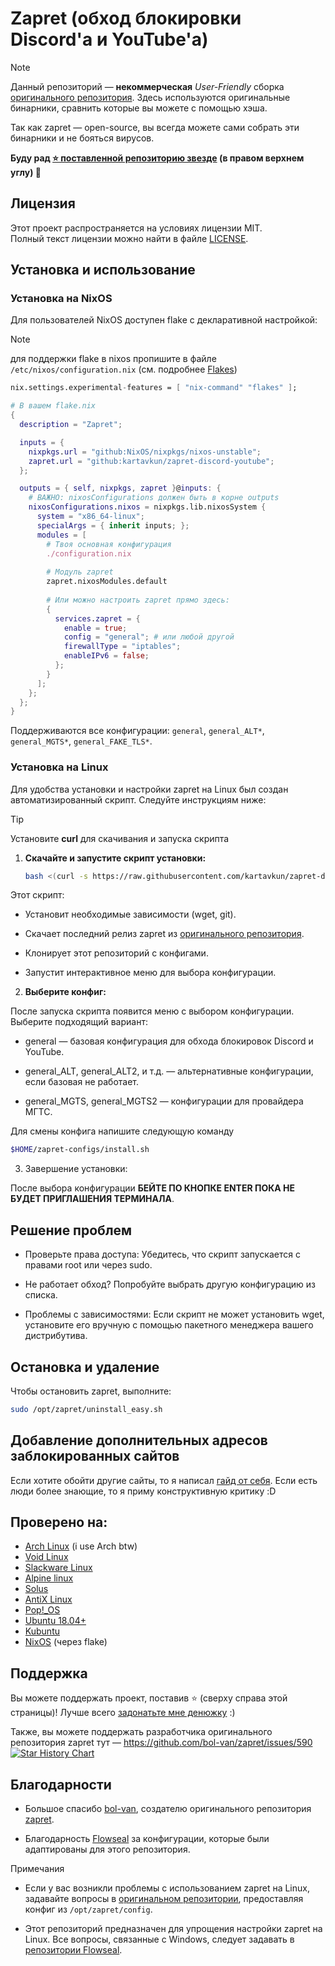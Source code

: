 # Zapret (обход блокировки Discord'а и YouTube'а)

> [!NOTE]  
> Данный репозиторий — **некоммерческая** *User-Friendly* сборка [оригинального репозитория](https://github.com/bol-van/zapret). Здесь используются оригинальные бинарники, сравнить которые вы можете с помощью хэша.
> 
> Так как zapret — open-source, вы всегда можете сами собрать эти бинарники и не бояться вирусов.
> 
> **Буду рад [⭐ поставленной репозиторию звезде](https://github.com/kartavkun/zapret-discord-youtube/stargazers) (в правом верхнем углу) 🙂**

## Лицензия

Этот проект распространяется на условиях лицензии MIT.  
Полный текст лицензии можно найти в файле [LICENSE](./LICENSE).

## Установка и использование

### Установка на NixOS

Для пользователей NixOS доступен flake с декларативной настройкой:

>[!NOTE]
> 
> для поддержки flake в nixos пропишите в файле `/etc/nixos/configuration.nix` (см. подробнее [Flakes](https://wiki.nixos.org/wiki/Flakes/ru))
>
```nix
nix.settings.experimental-features = [ "nix-command" "flakes" ];
```

```nix
# В вашем flake.nix
{
  description = "Zapret";

  inputs = {
    nixpkgs.url = "github:NixOS/nixpkgs/nixos-unstable";
    zapret.url = "github:kartavkun/zapret-discord-youtube";
  };

  outputs = { self, nixpkgs, zapret }@inputs: {
    # ВАЖНО: nixosConfigurations должен быть в корне outputs
    nixosConfigurations.nixos = nixpkgs.lib.nixosSystem {
      system = "x86_64-linux";
      specialArgs = { inherit inputs; };
      modules = [
        # Твоя основная конфигурация
        ./configuration.nix
        
        # Модуль zapret
        zapret.nixosModules.default
        
        # Или можно настроить zapret прямо здесь:
        {
          services.zapret = {
            enable = true;
            config = "general"; # или любой другой
            firewallType = "iptables";
            enableIPv6 = false;
          };
        }
      ];
    };
  };
} 
```

Поддерживаются все конфигурации: `general`, `general_ALT*`, `general_MGTS*`, `general_FAKE_TLS*`.

### Установка на Linux

Для удобства установки и настройки zapret на Linux был создан автоматизированный скрипт. Следуйте инструкциям ниже:

> [!TIP]  
> Установите **curl** для скачивания и запуска скрипта

1. **Скачайте и запустите скрипт установки:**

   ```bash
   bash <(curl -s https://raw.githubusercontent.com/kartavkun/zapret-discord-youtube/main/setup.sh)
   ```

Этот скрипт:

- Установит необходимые зависимости (wget, git).

- Скачает последний релиз zapret из [оригинального репозитория](https://github.com/bol-van/zapret).

- Клонирует этот репозиторий с конфигами.

- Запустит интерактивное меню для выбора конфигурации.

2. **Выберите конфиг:**

После запуска скрипта появится меню с выбором конфигурации. Выберите подходящий вариант:

- general — базовая конфигурация для обхода блокировок Discord и YouTube.

- general_ALT, general_ALT2, и т.д. — альтернативные конфигурации, если базовая не работает.

- general_MGTS, general_MGTS2 — конфигурации для провайдера МГТС.

Для смены конфига напишите следующую команду

```bash
$HOME/zapret-configs/install.sh
```

3. Завершение установки:

После выбора конфигурации **БЕЙТЕ ПО КНОПКЕ ENTER ПОКА НЕ БУДЕТ ПРИГЛАШЕНИЯ ТЕРМИНАЛА**.

## Решение проблем

- Проверьте права доступа: Убедитесь, что скрипт запускается с правами root или через sudo.

- Не работает обход? Попробуйте выбрать другую конфигурацию из списка.

- Проблемы с зависимостями: Если скрипт не может установить wget, установите его вручную с помощью пакетного менеджера вашего дистрибутива.

## Остановка и удаление

Чтобы остановить zapret, выполните:

```bash
sudo /opt/zapret/uninstall_easy.sh
```

## Добавление дополнительных адресов заблокированных сайтов

Если хотите обойти другие сайты, то я написал [гайд от себя](https://github.com/kartavkun/zapret-discord-youtube/discussions/2#discussion-7902158). Если есть люди более знающие, то я приму конструктивную критику :D

## Проверено на:
- [Arch Linux](https://archlinux.org/) (i use Arch btw)
- [Void Linux](https://voidlinux.org/)
- [Slackware Linux](http://www.slackware.com/)
- [Alpine linux](https://www.alpinelinux.org/)
- [Solus](https://getsol.us/)
- [AntiX Linux](https://antixlinux.com/)
- [Pop!_OS](https://system76.com/pop/)
- [Ubuntu 18.04+](https://ubuntu.com/)
- [Kubuntu](https://kubuntu.org/)
- [NixOS](https://nixos.org/) (через flake)

## Поддержка

Вы можете поддержать проект, поставив :star: (сверху справа этой страницы)!
Лучше всего [задонатьте мне денюжку](https://t.me/kartavslinks/8) :) 

Также, вы можете поддержать разработчика оригинального репозитория zapret тут — https://github.com/bol-van/zapret/issues/590
<a href="https://star-history.com/#kartavkun/zapret-discord-youtube&Date"> <picture> <source media="(prefers-color-scheme: dark)" srcset="https://api.star-history.com/svg?repos=kartavkun/zapret-discord-youtube&type=Date&theme=dark" /> <source media="(prefers-color-scheme: light)" srcset="https://api.star-history.com/svg?repos=kartavkun/zapret-discord-youtube&type=Date" /> <img alt="Star History Chart" src="https://api.star-history.com/svg?repos=kartavkun/zapret-discord-youtube&type=Date" /> </picture> </a>

## Благодарности

- Большое спасибо [bol-van](https://github.com/bol-van/), создателю оригинального репозитория [zapret](https://github.com/bol-van/zapret/).

- Благодарность [Flowseal](https://github.com/Flowseal) за конфигурации, которые были адаптированы для этого репозитория.

Примечания

- Если у вас возникли проблемы с использованием zapret на Linux, задавайте вопросы в [оригинальном репозитории](https://github.com/bol-van/zapret/issues), предоставляя конфиг из `/opt/zapret/config`.

- Этот репозиторий предназначен для упрощения настройки zapret на Linux. Все вопросы, связанные с Windows, следует задавать в [репозитории Flowseal](https://github.com/Flowseal/zapret-discord-youtube).
